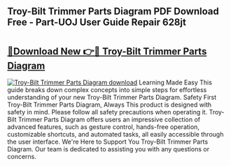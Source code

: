 ## Troy-Bilt Trimmer Parts Diagram PDF Download Free - Part-UOJ User Guide Repair 628jt

# <h2><a href="http://dfurz9.blite.top/?on=Troy-Bilt+Trimmer+Parts+Diagram">🔗Download New 👉🔴 Troy-Bilt Trimmer Parts Diagram</a></h2>

[![Troy-Bilt Trimmer Parts Diagram download](https://i.imgur.com/lujVjoI.png)](http://dfurz9.blite.top/?on=Troy-Bilt+Trimmer+Parts+Diagram)
Learning Made Easy This guide breaks down complex concepts into simple steps for effortless understanding of your new Troy-Bilt Trimmer Parts Diagram. Safety First Troy-Bilt Trimmer Parts Diagram, Always This product is designed with safety in mind. Please follow all safety precautions when operating it. Troy-Bilt Trimmer Parts Diagram offers users an impressive collection of advanced features, such as gesture control, hands-free operation, customizable shortcuts, and automated tasks, all easily accessible through the user interface. We're Here to Support You Troy-Bilt Trimmer Parts Diagram. Our team is dedicated to assisting you with any questions or concerns.
